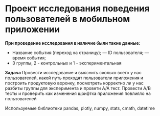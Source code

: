 # Проект исследования поведения пользователей в мобильном приложении

**При проведение исследования в наличие были такие данные:**

- Название события (переход на страницу);
— ID пользователя;
— время события;
- 3 группы, 2 - контрольных и 1 - экспериментальная

**Задача**
Провести исследование и выяснить сколько всего у нас пользователей, какой путь проходят пользователи приложения и построить продуктовую воронку, посмотреть корректно ли у нас разбиты группы для эксперимента и провети А/А тест. 
Провести А/В тесты и проверить как изменения шрифтка приложения повлияло на пользователей

Используемые библиотеки
pandas, plotly, numpy, stats, cmath, datetime
